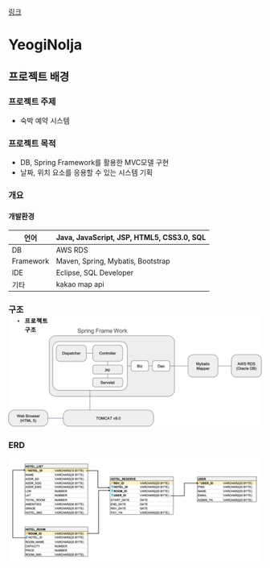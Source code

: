 [링크](http://multicampus5-7.xyz/main.mc)


# YeogiNolja

## 프로젝트 배경

### 프로젝트 주제

- 숙박 예약 시스템

### 프로젝트 목적

- DB, Spring Framework를 활용한 MVC모델 구현
- 날짜, 위치 요소를 응용할 수 있는 시스템 기획

### 개요

#### 개발환경

| 언어      | Java, JavaScript, JSP, HTML5, CSS3.0, SQL |
| --------- | ----------------------------------------- |
| DB        | AWS RDS                                   |
| Framework | Maven, Spring, Mybatis, Bootstrap         |
| IDE       | Eclipse, SQL Developer                    |
| 기타      | kakao map api                             |

### 구조![1](md-images/1.png)



### ERD

![2](md-images/2.png)




